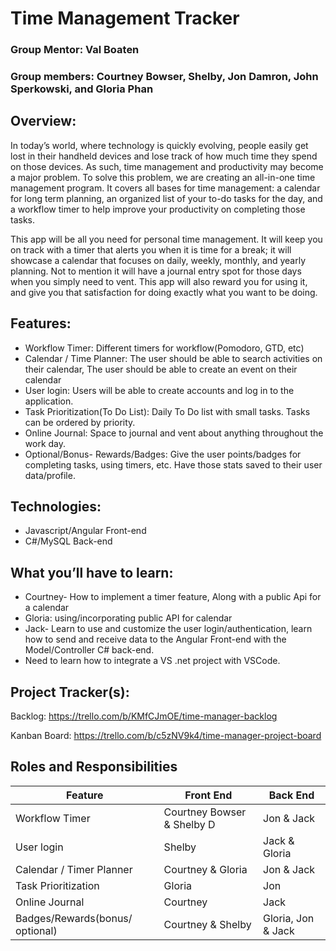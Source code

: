 # Time Management Tracker
### Group Mentor: Val Boaten
### Group members: Courtney Bowser, Shelby, Jon Damron, John Sperkowski, and Gloria Phan 

## Overview: 
In today’s world, where technology is quickly evolving, people easily get lost in their handheld devices and lose track of how much time they spend on those devices. As such, time management and productivity may become a major problem. To solve this problem, we are creating an all-in-one time management program.  It covers all bases for time management: a calendar for long term planning, an organized list of your to-do tasks for the day, and a workflow timer to help improve your productivity on completing those tasks. 

This app will be all you need for personal time management. It will keep you on track with a timer that alerts you when it is time for a break; it will showcase a calendar that focuses on daily, weekly, monthly, and yearly planning. Not to mention it will have a journal entry spot for those days when you simply need to vent. This app will also reward you for using it, and give you that satisfaction for doing exactly what you want to be doing.

## Features:
* Workflow Timer: Different timers for workflow(Pomodoro, GTD, etc)
* Calendar / Time Planner: The user should be able to search activities on their calendar, The user should be able to create an event on their calendar
* User login: Users will be able to create accounts and log in to the application. 
* Task Prioritization(To Do List): Daily To Do list with small tasks. Tasks can be ordered by priority. 
* Online Journal: Space to journal and vent about anything throughout the work day.
* Optional/Bonus- Rewards/Badges: Give the user points/badges for completing tasks, using timers, etc. Have those stats saved to their user data/profile.

## Technologies: 
* Javascript/Angular Front-end
* C#/MySQL Back-end

## What you’ll have to learn: 

* Courtney- How to implement a timer feature, Along with a public Api for a calendar
* Gloria: using/incorporating public API for calendar 
* Jack- Learn to use and customize the user login/authentication, learn how to send and receive data to the Angular Front-end with the Model/Controller C# back-end.
* Need to learn how to integrate a VS .net project with VSCode.

## Project Tracker(s): 

Backlog: https://trello.com/b/KMfCJmOE/time-manager-backlog

Kanban Board: https://trello.com/b/c5zNV9k4/time-manager-project-board

## Roles and Responsibilities

Feature| Front End | Back End
--------|----------|---------
Workflow Timer | Courtney Bowser & Shelby D | Jon &  Jack |
User login | Shelby | Jack & Gloria |
Calendar / Timer Planner| Courtney & Gloria | Jon & Jack
Task Prioritization | Gloria | Jon
Online Journal | Courtney | Jack
Badges/Rewards(bonus/ optional) | Courtney & Shelby | Gloria, Jon & Jack


